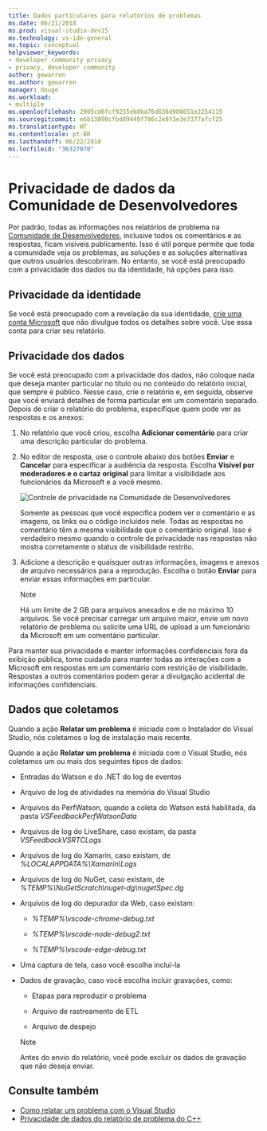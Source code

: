 ```yaml
---
title: Dados particulares para relatórios de problemas
ms.date: 06/21/2018
ms.prod: visual-studio-dev15
ms.technology: vs-ide-general
ms.topic: conceptual
helpviewer_keywords:
- developer community privacy
- privacy, developer community
author: gewarren
ms.author: gewarren
manager: douge
ms.workload:
- multiple
ms.openlocfilehash: 2905cd6fcf9255eb8ba76d636d908651e2254115
ms.sourcegitcommit: e6b13898cfbd89449f786c2e8f3e3e7377afcf25
ms.translationtype: HT
ms.contentlocale: pt-BR
ms.lasthandoff: 06/22/2018
ms.locfileid: "36327070"
---
```

# <a name="developer-community-data-privacy"></a>Privacidade de dados da Comunidade de Desenvolvedores

Por padrão, todas as informações nos relatórios de problema na [Comunidade de Desenvolvedores](https://developercommunity.visualstudio.com/), inclusive todos os comentários e as respostas, ficam visíveis publicamente. Isso é útil porque permite que toda a comunidade veja os problemas, as soluções e as soluções alternativas que outros usuários descobriram. No entanto, se você está preocupado com a privacidade dos dados ou da identidade, há opções para isso.

## <a name="identity-privacy"></a>Privacidade da identidade

Se você está preocupado com a revelação da sua identidade, [crie uma conta Microsoft](https://signup.live.com/) que não divulgue todos os detalhes sobre você. Use essa conta para criar seu relatório.

## <a name="data-privacy"></a>Privacidade dos dados

Se você está preocupado com a privacidade dos dados, não coloque nada que deseja manter particular no título ou no conteúdo do relatório inicial, que sempre é público. Nesse caso, crie o relatório e, em seguida, observe que você enviará detalhes de forma particular em um comentário separado. Depois de criar o relatório do problema, especifique quem pode ver as respostas e os anexos:

1. No relatório que você criou, escolha **Adicionar comentário** para criar uma descrição particular do problema.

1. No editor de resposta, use o controle abaixo dos botões **Enviar** e **Cancelar** para especificar a audiência da resposta. Escolha **Visível por moderadores e o cartaz original** para limitar a visibilidade aos funcionários da Microsoft e a você mesmo.

   ![Controle de privacidade na Comunidade de Desenvolvedores](media/developer-community-privacy-control.png)

   Somente as pessoas que você especifica podem ver o comentário e as imagens, os links ou o código incluídos nele. Todas as respostas no comentário têm a mesma visibilidade que o comentário original. Isso é verdadeiro mesmo quando o controle de privacidade nas respostas não mostra corretamente o status de visibilidade restrito.

1. Adicione a descrição e quaisquer outras informações, imagens e anexos de arquivo necessários para a reprodução. Escolha o botão **Enviar** para enviar essas informações em particular.

   > [!NOTE]
   > Há um limite de 2 GB para arquivos anexados e de no máximo 10 arquivos. Se você precisar carregar um arquivo maior, envie um novo relatório de problema ou solicite uma URL de upload a um funcionário da Microsoft em um comentário particular.

Para manter sua privacidade e manter informações confidenciais fora da exibição pública, tome cuidado para manter todas as interações com a Microsoft em respostas em um comentário com restrição de visibilidade. Respostas a outros comentários podem gerar a divulgação acidental de informações confidenciais.

## <a name="data-we-collect"></a>Dados que coletamos

Quando a ação **Relatar um problema** é iniciada com o Instalador do Visual Studio, nós coletamos o log de instalação mais recente.

Quando a ação **Relatar um problema** é iniciada com o Visual Studio, nós coletamos um ou mais dos seguintes tipos de dados:

- Entradas do Watson e do .NET do log de eventos

- Arquivo de log de atividades na memória do Visual Studio

- Arquivos do PerfWatson, quando a coleta do Watson está habilitada, da pasta *VSFeedbackPerfWatsonData*

- Arquivos de log do LiveShare, caso existam, da pasta *VSFeedbackVSRTCLogs*

- Arquivos de log do Xamarin, caso existam, de *%LOCALAPPDATA%\Xamarin\Logs*

- Arquivos de log do NuGet, caso existam, de *%TEMP%\NuGetScratch\nuget-dg\nugetSpec.dg*

- Arquivos de log do depurador da Web, caso existam:

   - *%TEMP%\vscode-chrome-debug.txt*

   - *%TEMP%\vscode-node-debug2.txt*

   - *%TEMP%\vscode-edge-debug.txt*

- Uma captura de tela, caso você escolha incluí-la

- Dados de gravação, caso você escolha incluir gravações, como:

   - Etapas para reproduzir o problema

   - Arquivo de rastreamento de ETL

   - Arquivo de despejo

   > [!NOTE]
   > Antes do envio do relatório, você pode excluir os dados de gravação que não deseja enviar.

## <a name="see-also"></a>Consulte também

- [Como relatar um problema com o Visual Studio](how-to-report-a-problem-with-visual-studio-2017.md)
- [Privacidade de dados do relatório de problema do C++](/cpp/how-to-report-a-problem-with-the-visual-cpp-toolset#reports-and-privacy)